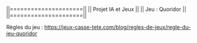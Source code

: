 ||=====================||
||  Projet IA et Jeux  ||
||  Jeu : Quoridor     ||
||=====================||

Règles du jeu : https://jeux-casse-tete.com/blog/regles-de-jeux/regle-du-jeu-quoridor
